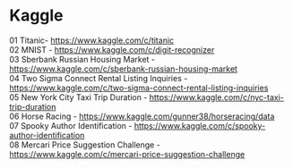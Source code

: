 # Kaggle

01 Titanic- https://www.kaggle.com/c/titanic  
02 MNIST - https://www.kaggle.com/c/digit-recognizer  
03 Sberbank Russian Housing Market - https://www.kaggle.com/c/sberbank-russian-housing-market  
04 Two Sigma Connect Rental Listing Inquiries - https://www.kaggle.com/c/two-sigma-connect-rental-listing-inquiries  
05 New York City Taxi Trip Duration - https://www.kaggle.com/c/nyc-taxi-trip-duration  
06 Horse Racing - https://www.kaggle.com/gunner38/horseracing/data  
07 Spooky Author Identification - https://www.kaggle.com/c/spooky-author-identification  
08 Mercari Price Suggestion Challenge - https://www.kaggle.com/c/mercari-price-suggestion-challenge  
